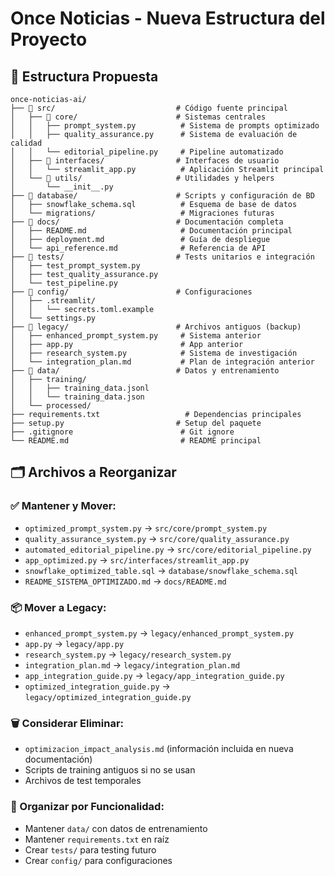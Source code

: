 # Once Noticias - Nueva Estructura del Proyecto

## 📁 Estructura Propuesta

```
once-noticias-ai/
├── 📁 src/                           # Código fuente principal
│   ├── 📁 core/                      # Sistemas centrales
│   │   ├── prompt_system.py          # Sistema de prompts optimizado
│   │   ├── quality_assurance.py      # Sistema de evaluación de calidad
│   │   └── editorial_pipeline.py     # Pipeline automatizado
│   ├── 📁 interfaces/                # Interfaces de usuario
│   │   └── streamlit_app.py          # Aplicación Streamlit principal
│   └── 📁 utils/                     # Utilidades y helpers
│       └── __init__.py
├── 📁 database/                      # Scripts y configuración de BD
│   ├── snowflake_schema.sql          # Esquema de base de datos
│   └── migrations/                   # Migraciones futuras
├── 📁 docs/                          # Documentación completa
│   ├── README.md                     # Documentación principal
│   ├── deployment.md                 # Guía de despliegue
│   └── api_reference.md              # Referencia de API
├── 📁 tests/                         # Tests unitarios e integración
│   ├── test_prompt_system.py
│   ├── test_quality_assurance.py
│   └── test_pipeline.py
├── 📁 config/                        # Configuraciones
│   ├── .streamlit/
│   │   └── secrets.toml.example
│   └── settings.py
├── 📁 legacy/                        # Archivos antiguos (backup)
│   ├── enhanced_prompt_system.py     # Sistema anterior
│   ├── app.py                        # App anterior
│   ├── research_system.py            # Sistema de investigación
│   └── integration_plan.md           # Plan de integración anterior
├── 📁 data/                          # Datos y entrenamiento
│   ├── training/
│   │   ├── training_data.jsonl
│   │   └── training_data.json
│   └── processed/
├── requirements.txt                   # Dependencias principales
├── setup.py                         # Setup del paquete
├── .gitignore                        # Git ignore
└── README.md                         # README principal
```

## 🗂️ Archivos a Reorganizar

### ✅ Mantener y Mover:
- `optimized_prompt_system.py` → `src/core/prompt_system.py`
- `quality_assurance_system.py` → `src/core/quality_assurance.py`
- `automated_editorial_pipeline.py` → `src/core/editorial_pipeline.py`
- `app_optimized.py` → `src/interfaces/streamlit_app.py`
- `snowflake_optimized_table.sql` → `database/snowflake_schema.sql`
- `README_SISTEMA_OPTIMIZADO.md` → `docs/README.md`

### 📦 Mover a Legacy:
- `enhanced_prompt_system.py` → `legacy/enhanced_prompt_system.py`
- `app.py` → `legacy/app.py`
- `research_system.py` → `legacy/research_system.py`
- `integration_plan.md` → `legacy/integration_plan.md`
- `app_integration_guide.py` → `legacy/app_integration_guide.py`
- `optimized_integration_guide.py` → `legacy/optimized_integration_guide.py`

### 🗑️ Considerar Eliminar:
- `optimizacion_impact_analysis.md` (información incluida en nueva documentación)
- Scripts de training antiguos si no se usan
- Archivos de test temporales

### 📁 Organizar por Funcionalidad:
- Mantener `data/` con datos de entrenamiento
- Mantener `requirements.txt` en raíz
- Crear `tests/` para testing futuro
- Crear `config/` para configuraciones